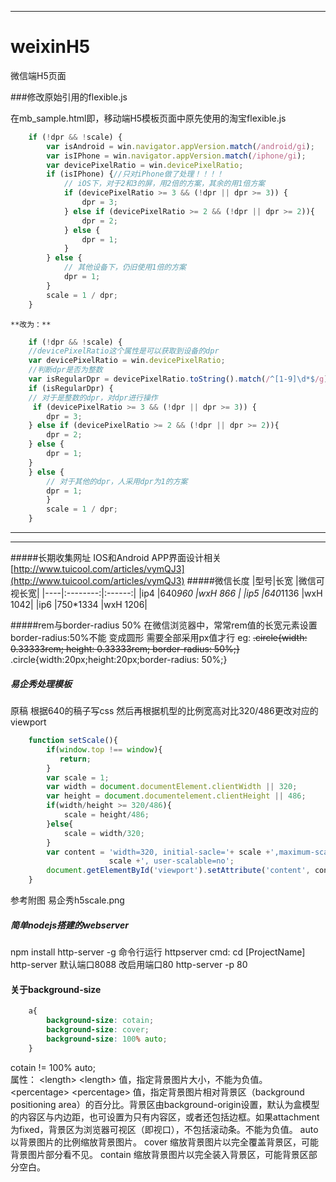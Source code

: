 
-----------
# weixinH5
微信端H5页面



###修改原始引用的flexible.js
    
在mb_sample.html即，移动端H5模板页面中原先使用的淘宝flexible.js
````javascript    
    if (!dpr && !scale) {
        var isAndroid = win.navigator.appVersion.match(/android/gi);
        var isIPhone = win.navigator.appVersion.match(/iphone/gi);
        var devicePixelRatio = win.devicePixelRatio;
        if (isIPhone) {//只对iPhone做了处理！！！！
            // iOS下，对于2和3的屏，用2倍的方案，其余的用1倍方案
            if (devicePixelRatio >= 3 && (!dpr || dpr >= 3)) {                
                dpr = 3;
            } else if (devicePixelRatio >= 2 && (!dpr || dpr >= 2)){
                dpr = 2;
            } else {
                dpr = 1;
            }
        } else {
            // 其他设备下，仍旧使用1倍的方案
            dpr = 1;
        }
        scale = 1 / dpr;
    }
````
    **改为：**
````javascript
    if (!dpr && !scale) {
    //devicePixelRatio这个属性是可以获取到设备的dpr
    var devicePixelRatio = win.devicePixelRatio;
    //判断dpr是否为整数
    var isRegularDpr = devicePixelRatio.toString().match(/^[1-9]\d*$/g)
    if (isRegularDpr) {
    // 对于是整数的dpr，对dpr进行操作
     if (devicePixelRatio >= 3 && (!dpr || dpr >= 3)) {                
        dpr = 3;
    } else if (devicePixelRatio >= 2 && (!dpr || dpr >= 2)){
        dpr = 2;
    } else {
        dpr = 1;
    }
    } else {
        // 对于其他的dpr，人采用dpr为1的方案
        dpr = 1;
        }
        scale = 1 / dpr;
    }
````
****




____
#####长期收集网址
  IOS和Android APP界面设计相关 [http://www.tuicool.com/articles/vymQJ3](http://www.tuicool.com/articles/vymQJ3)
#####微信长度
  |型号|长宽      |微信可视长宽|
  |----|:--------:|:------:|
  |ip4 |640*960   |wxH 866 |
  |ip5 |640*1136  |wxH 1042|
  |ip6 |750*1334  |wxH 1206|

#####rem与border-radius 50%
    在微信浏览器中，常常rem值的长宽元素设置border-radius:50%不能
变成圆形  需要全部采用px值才行
eg:
~~.circle{width: 0.33333rem; height: 0.33333rem; border-radius: 50%;}~~
.circle{width:20px;height:20px;border-radius: 50%;}

##### 易企秀处理模板
原稿 根据640的稿子写css 然后再根据机型的比例宽高对比320/486更改对应的
viewport
<meta name="viewport" content="width=320, initial-scale=scale, maximum-scale=scale, user-scalable=no">
````javascript
    function setScale(){
        if(window.top !== window){
           return;
        }
        var scale = 1;
        var width = document.documentElement.clientWidth || 320;
        var height = document.documentelement.clientHeight || 486;
        if(width/height >= 320/486){
            scale = height/486;
        }else{
            scale = width/320;
        }
        var content = 'width=320, initial-sacle='+ scale +',maximum-scale='+
                      scale +', user-scalable=no';
        document.getElementById('viewport').setAttribute('content', content);
    }
````
参考附图 易企秀h5scale.png

##### 简单nodejs搭建的webserver
npm install http-server -g
命令行运行 httpserver
cmd:
cd [ProjectName]
http-server
默认端口8088 改启用端口80 
http-server -p 80

#### 关于background-size
````css
    a{
        background-size: cotain;
        background-size: cover;
        background-size: 100% auto;
    }
````
cotain != 100% auto;<br />
属性：
&lt;length&gt;
&lt;length&gt; 值，指定背景图片大小，不能为负值。
&lt;percentage&gt;
&lt;percentage&gt; 值，指定背景图片相对背景区（background positioning area）的百分比。背景区由background-origin设置，默认为盒模型的内容区与内边距，也可设置为只有内容区，或者还包括边框。如果attachment 为fixed，背景区为浏览器可视区（即视口），不包括滚动条。不能为负值。
auto
以背景图片的比例缩放背景图片。
cover
缩放背景图片以完全覆盖背景区，可能背景图片部分看不见。
contain
缩放背景图片以完全装入背景区，可能背景区部分空白。


